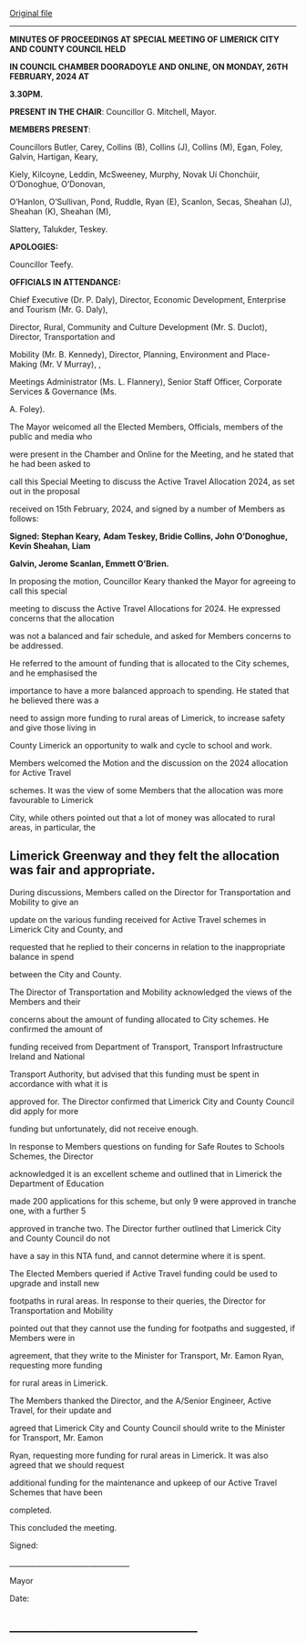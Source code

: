 [Original file](https://www.limerick.ie/sites/default/files/media/documents/2024-03/minutes-special-meeting-of-limerick-citya-nd-county-council-26.02.2024-3.30-pm.pdf)

---
**MINUTES OF PROCEEDINGS AT SPECIAL MEETING OF LIMERICK CITY AND COUNTY COUNCIL HELD**

**IN COUNCIL CHAMBER DOORADOYLE AND ONLINE, ON MONDAY, 26TH FEBRUARY, 2024 AT**

**3.30PM.**

**PRESENT IN THE CHAIR**: Councillor G. Mitchell, Mayor.

**MEMBERS PRESENT**:

Councillors Butler, Carey, Collins (B), Collins (J), Collins (M), Egan, Foley, Galvin, Hartigan, Keary,

Kiely, Kilcoyne, Leddin, McSweeney, Murphy, Novak Uí Chonchúir, O’Donoghue, O’Donovan,

O’Hanlon, O’Sullivan, Pond, Ruddle, Ryan (E), Scanlon, Secas, Sheahan (J), Sheahan (K), Sheahan (M),

Slattery, Talukder, Teskey.

**APOLOGIES:**

Councillor Teefy.

**OFFICIALS IN ATTENDANCE:**

Chief Executive (Dr. P. Daly), Director, Economic Development, Enterprise and Tourism (Mr. G. Daly),

Director, Rural, Community and Culture Development (Mr. S. Duclot), Director, Transportation and

Mobility (Mr. B. Kennedy), Director, Planning, Environment and Place-Making (Mr. V Murray), ,

Meetings Administrator (Ms. L. Flannery), Senior Staff Officer, Corporate Services & Governance (Ms.

A. Foley).

The Mayor welcomed all the Elected Members, Officials, members of the public and media who

were present in the Chamber and Online for the Meeting, and he stated that he had been asked to

call this Special Meeting to discuss the Active Travel Allocation 2024, as set out in the proposal

received on 15th February, 2024, and signed by a number of Members as follows:

**Signed: Stephan Keary,** **Adam Teskey, Bridie Collins, John O’Donoghue, Kevin Sheahan, Liam**

**Galvin, Jerome Scanlan, Emmett O’Brien.**

In proposing the motion, Councillor Keary thanked the Mayor for agreeing to call this special

meeting to discuss the Active Travel Allocations for 2024. He expressed concerns that the allocation

was not a balanced and fair schedule, and asked for Members concerns to be addressed.

He referred to the amount of funding that is allocated to the City schemes, and he emphasised the

importance to have a more balanced approach to spending. He stated that he believed there was a

need to assign more funding to rural areas of Limerick, to increase safety and give those living in

County Limerick an opportunity to walk and cycle to school and work.

Members welcomed the Motion and the discussion on the 2024 allocation for Active Travel

schemes. It was the view of some Members that the allocation was more favourable to Limerick

City, while others pointed out that a lot of money was allocated to rural areas, in particular, the

Limerick Greenway and they felt the allocation was fair and appropriate.
---
During discussions, Members called on the Director for Transportation and Mobility to give an

update on the various funding received for Active Travel schemes in Limerick City and County, and

requested that he replied to their concerns in relation to the inappropriate balance in spend

between the City and County.

The Director of Transportation and Mobility acknowledged the views of the Members and their

concerns about the amount of funding allocated to City schemes. He confirmed the amount of

funding received from Department of Transport, Transport Infrastructure Ireland and National

Transport Authority, but advised that this funding must be spent in accordance with what it is

approved for. The Director confirmed that Limerick City and County Council did apply for more

funding but unfortunately, did not receive enough.

In response to Members questions on funding for Safe Routes to Schools Schemes, the Director

acknowledged it is an excellent scheme and outlined that in Limerick the Department of Education

made 200 applications for this scheme, but only 9 were approved in tranche one, with a further 5

approved in tranche two. The Director further outlined that Limerick City and County Council do not

have a say in this NTA fund, and cannot determine where it is spent.

The Elected Members queried if Active Travel funding could be used to upgrade and install new

footpaths in rural areas. In response to their queries, the Director for Transportation and Mobility

pointed out that they cannot use the funding for footpaths and suggested, if Members were in

agreement, that they write to the Minister for Transport, Mr. Eamon Ryan, requesting more funding

for rural areas in Limerick.

The Members thanked the Director, and the A/Senior Engineer, Active Travel, for their update and

agreed that Limerick City and County Council should write to the Minister for Transport, Mr. Eamon

Ryan, requesting more funding for rural areas in Limerick. It was also agreed that we should request

additional funding for the maintenance and upkeep of our Active Travel Schemes that have been

completed.

This concluded the meeting.

Signed:

\_\_\_\_\_\_\_\_\_\_\_\_\_\_\_\_\_\_\_\_\_\_\_\_\_\_\_\_\_\_\_\_\_

Mayor

Date:

\_\_\_\_\_\_\_\_\_\_\_\_\_\_\_\_\_\_\_\_\_\_\_\_\_\_\_\_\_\_\_\_\_
---
